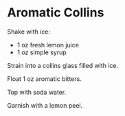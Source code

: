 # Aromatic Collins

Shake with ice:
* 1 oz fresh lemon juice
* 1 oz simple syrup

Strain into a collins glass filled with ice.

Float 1 oz aromatic bitters.

Top with soda water.

Garnish with a lemon peel.
